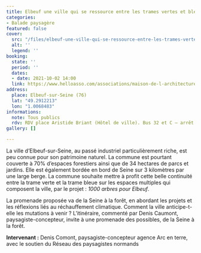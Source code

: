 ```yaml
---
title: Elbeuf une ville qui se ressource entre les trames vertes et bleues
categories:
- Balade paysagère
featured: false
cover:
  src: "/files/elbeuf-une-ville-qui-se-ressource-entre-les-trames-vertes-et-bleues.jpg"
  alt: ''
  legend: ''
booking:
  state: ''
  period: ''
  dates:
  - date: 2021-10-02 14:00
  link: https://www.helloasso.com/associations/maison-de-l-architecture-de-normandie-le-forum/evenements/elbeuf-une-ville-qui-se-ressource-entre-les-trames-vertes-et-bleues
address:
  place: Elbeuf-sur-Seine (76)
  lat: "49.2912213"
  lon: "1.0068483"
informations:
  note: Tous publics
  rdv: RDV place Aristide Briant (Hôtel de ville). Bus 32 et C – arrêt Mairie d’Elbeuf
gallery: []

---
```

La ville d’Elbeuf-sur-Seine, au passé industriel particulièrement riche, est peu connue pour son patrimoine naturel. La commune est pourtant couverte à 70% d’espaces forestiers ainsi que de 34 hectares de parcs et jardins. Elle est également bordée en bord de Seine sur 3 kilomètres par une large berge. La commune souhaite mettre à profit cette belle continuité entre la trame verte et la trame bleue sur les espaces multiples qui composent la ville, par le projet : _1000 arbres pour Elbeuf_.

La promenade proposée va de la Seine à la forêt, en abordant les projets et les réflexions liés au réchauffement climatique. Comment la ville anticipe-t-elle les mutations à venir ? L’itinéraire, commenté par Denis Caumont, paysagiste-concepteur, invite à une promenade des possibles, de la Seine à la forêt.

**Intervenant :** Denis Comont, paysagiste-concepteur agence Arc en terre, avec le soutien du Réseau des paysagistes normands